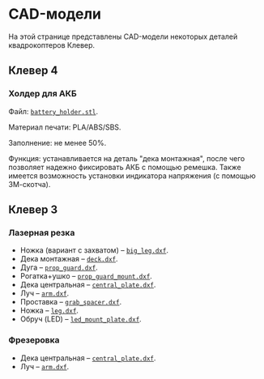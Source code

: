# CAD-модели

На этой странице представлены CAD-модели некоторых деталей квадрокоптеров Клевер.

## Клевер 4

### Холдер для АКБ

Файл: [`battery_holder.stl`](https://github.com/CopterExpress/clever/raw/master/docs/assets/battery_holder.stl).

Материал печати: PLA/ABS/SBS.

Заполнение: не менее 50%.

Функция: устанавливается на деталь "дека монтажная", после чего позволяет надежно фиксировать АКБ с помощью ремешка. Также имеется возможность установки индикатора напряжения (с помощью 3М-скотча).

## Клевер 3

### Лазерная резка

* Ножка (вариант с захватом) – [`big_leg.dxf`](https://github.com/CopterExpress/clever/raw/master/docs/assets/dxf/laser/big_leg.dxf).
* Дека монтажная – [`deck.dxf`](https://github.com/CopterExpress/clever/raw/master/docs/assets/dxf/laser/deck.dxf).
* Дуга – [`prop_guard.dxf`](https://github.com/CopterExpress/clever/raw/master/docs/assets/dxf/laser/prop_guard.dxf).
* Рогатка+ушко – [`prop_guard_mount.dxf`](https://github.com/CopterExpress/clever/raw/master/docs/assets/dxf/laser/prop_guard_mount.dxf).
* Дека центральная – [`central_plate.dxf`](https://github.com/CopterExpress/clever/raw/master/docs/assets/dxf/laser/central_plate.dxf).
* Луч – [`arm.dxf`](https://github.com/CopterExpress/clever/raw/master/docs/assets/dxf/laser/arm.dxf).
* Проставка – [`grab_spacer.dxf`](https://github.com/CopterExpress/clever/raw/master/docs/assets/dxf/laser/grab_spacer.dxf).
* Ножка – [`leg.dxf`](https://github.com/CopterExpress/clever/raw/master/docs/assets/dxf/laser/leg.dxf).
* Обруч (LED) – [`led_mount_plate.dxf`](https://github.com/CopterExpress/clever/raw/master/docs/assets/dxf/laser/led_mount_plate.dxf).

### Фрезеровка

* Дека центральная – [`central_plate.dxf`](https://github.com/CopterExpress/clever/raw/master/docs/assets/dxf/milling/central_plate.dxf).
* Луч – [`arm.dxf`](https://github.com/CopterExpress/clever/raw/master/docs/assets/dxf/milling/arm.dxf).
